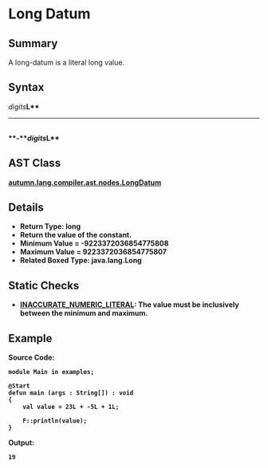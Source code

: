 # Long Datum

## Summary

A long-datum is a literal long value.

## Syntax

<div class="syntax">
<i>digits</i><b class='keyword'>L**<br>
<hr><br>
**-**<i>digits</i><b class='keyword'>L**<br>
</div>

## AST Class

[autumn.lang.compiler.ast.nodes.LongDatum](https://www.mackenziehigh.com/autumn/javadoc/autumn/lang/compiler/ast/nodes/LongDatum.html)

## Details

+ Return Type: long
+ Return the value of the constant.
+ Minimum Value = -9223372036854775808
+ Maximum Value = 9223372036854775807
+ Related Boxed Type: java.lang.Long

## Static Checks

+ [INACCURATE_NUMERIC_LITERAL](https://www.mackenziehigh.com/autumn/javadoc/autumn/lang/compiler/errors/ErrorCode.html#INACCURATE_NUMERIC_LITERAL): The value must be inclusively between the minimum and maximum.

## Example

**Source Code:**

```plain
module Main in examples;

@Start
defun main (args : String[]) : void
{
    val value = 23L + -5L + 1L;

    F::println(value);
}
```

**Output:**

```plain
19
```

